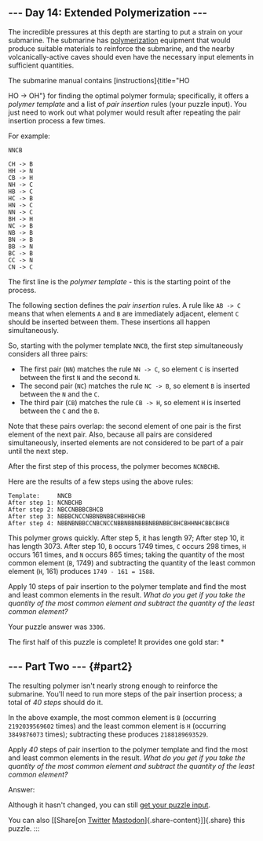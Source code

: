 \-\-- Day 14: Extended Polymerization \-\--
-------------------------------------------

The incredible pressures at this depth are starting to put a strain on
your submarine. The submarine has
[polymerization](https://en.wikipedia.org/wiki/Polymerization) equipment
that would produce suitable materials to reinforce the submarine, and
the nearby volcanically-active caves should even have the necessary
input elements in sufficient quantities.

The submarine manual contains [instructions]{title="HO

HO -> OH"} for finding the optimal polymer formula; specifically, it
offers a *polymer template* and a list of *pair insertion* rules (your
puzzle input). You just need to work out what polymer would result after
repeating the pair insertion process a few times.

For example:

    NNCB

    CH -> B
    HH -> N
    CB -> H
    NH -> C
    HB -> C
    HC -> B
    HN -> C
    NN -> C
    BH -> H
    NC -> B
    NB -> B
    BN -> B
    BB -> N
    BC -> B
    CC -> N
    CN -> C

The first line is the *polymer template* - this is the starting point of
the process.

The following section defines the *pair insertion* rules. A rule like
`AB -> C` means that when elements `A` and `B` are immediately adjacent,
element `C` should be inserted between them. These insertions all happen
simultaneously.

So, starting with the polymer template `NNCB`, the first step
simultaneously considers all three pairs:

-   The first pair (`NN`) matches the rule `NN -> C`, so element `C` is
    inserted between the first `N` and the second `N`.
-   The second pair (`NC`) matches the rule `NC -> B`, so element `B` is
    inserted between the `N` and the `C`.
-   The third pair (`CB`) matches the rule `CB -> H`, so element `H` is
    inserted between the `C` and the `B`.

Note that these pairs overlap: the second element of one pair is the
first element of the next pair. Also, because all pairs are considered
simultaneously, inserted elements are not considered to be part of a
pair until the next step.

After the first step of this process, the polymer becomes `NCNBCHB`.

Here are the results of a few steps using the above rules:

    Template:     NNCB
    After step 1: NCNBCHB
    After step 2: NBCCNBBBCBHCB
    After step 3: NBBBCNCCNBBNBNBBCHBHHBCHB
    After step 4: NBBNBNBBCCNBCNCCNBBNBBNBBBNBBNBBCBHCBHHNHCBBCBHCB

This polymer grows quickly. After step 5, it has length 97; After step
10, it has length 3073. After step 10, `B` occurs 1749 times, `C` occurs
298 times, `H` occurs 161 times, and `N` occurs 865 times; taking the
quantity of the most common element (`B`, 1749) and subtracting the
quantity of the least common element (`H`, 161) produces
`1749 - 161 = 1588`.

Apply 10 steps of pair insertion to the polymer template and find the
most and least common elements in the result. *What do you get if you
take the quantity of the most common element and subtract the quantity
of the least common element?*

Your puzzle answer was `3306`.

The first half of this puzzle is complete! It provides one gold star: \*

\-\-- Part Two \-\-- {#part2}
--------------------

The resulting polymer isn\'t nearly strong enough to reinforce the
submarine. You\'ll need to run more steps of the pair insertion process;
a total of *40 steps* should do it.

In the above example, the most common element is `B` (occurring
`2192039569602` times) and the least common element is `H` (occurring
`3849876073` times); subtracting these produces `2188189693529`.

Apply *40* steps of pair insertion to the polymer template and find the
most and least common elements in the result. *What do you get if you
take the quantity of the most common element and subtract the quantity
of the least common element?*

Answer:

Although it hasn\'t changed, you can still [get your puzzle
input](14/input).

You can also [\[Share[on
[Twitter](https://twitter.com/intent/tweet?text=I%27ve+completed+Part+One+of+%22Extended+Polymerization%22+%2D+Day+14+%2D+Advent+of+Code+2021&url=https%3A%2F%2Fadventofcode%2Ecom%2F2021%2Fday%2F14&related=ericwastl&hashtags=AdventOfCode)
[Mastodon](javascript:void(0);)]{.share-content}\]]{.share} this puzzle.
:::
